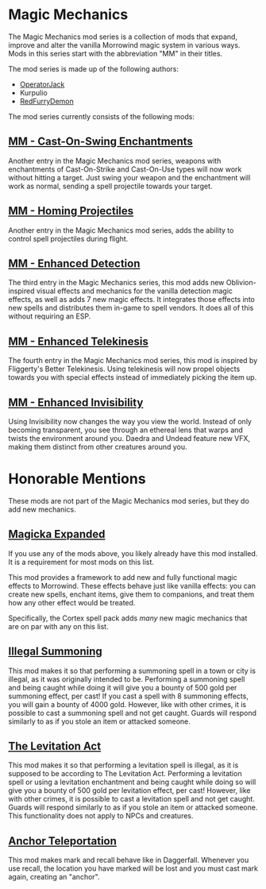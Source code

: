 # Magic Mechanics
The Magic Mechanics mod series is a collection of mods that expand, improve and alter the vanilla Morrowind magic system in various ways. Mods in this series start with the abbreviation "MM" in their titles.

The mod series is made up of the following authors:
- [OperatorJack](https://www.nexusmods.com/morrowind/users/61791411)
- Kurpulio
- [RedFurryDemon](https://www.nexusmods.com/morrowind/users/46908543)

The mod series currently consists of the following mods:

## [MM - Cast-On-Swing Enchantments](https://www.nexusmods.com/morrowind/mods/47338)
Another entry in the Magic Mechanics mod series, weapons with enchantments of Cast-On-Strike and Cast-On-Use types will now work without hitting a target. Just swing your weapon and the enchantment will work as normal, sending a spell projectile towards your target.

## [MM - Homing Projectiles](https://www.nexusmods.com/morrowind/mods/47403)
Another entry in the Magic Mechanics mod series, adds the ability to control spell projectiles during flight.

## [MM - Enhanced Detection](https://www.nexusmods.com/morrowind/mods/47480)
The third entry in the Magic Mechanics series, this mod adds new Oblivion-inspired visual effects and mechanics for the vanilla detection magic effects, as well as adds 7 new magic effects. It integrates those effects into new spells and distributes them in-game to spell vendors. It does all of this without requiring an ESP.

## [MM - Enhanced Telekinesis](https://www.nexusmods.com/morrowind/mods/47534)
The fourth entry in the Magic Mechanics mod series, this mod is inspired by Fliggerty's Better Telekinesis. Using telekinesis will now propel objects towards you with special effects instead of immediately picking the item up.

## [MM - Enhanced Invisibility](https://www.nexusmods.com/morrowind/mods/47565)
Using Invisibility now changes the way you view the world. Instead of only becoming transparent, you see through an ethereal lens that warps and twists the environment around you. Daedra and Undead feature new VFX, making them distinct from other creatures around you.

# Honorable Mentions
These mods are not part of the Magic Mechanics mod series, but they do add new mechanics.

## [Magicka Expanded](https://www.nexusmods.com/morrowind/mods/47111)
If you use any of the mods above, you likely already have this mod installed. It is a requirement for most mods on this list.

This mod provides a framework to add new and fully functional magic effects to Morrowind. These effects behave just like vanilla effects: you can create new spells, enchant items, give them to companions, and treat them how any other effect would be treated.

Specifically, the Cortex spell pack adds *many* new magic mechanics that are on par with any on this list.


## [Illegal Summoning](https://www.nexusmods.com/morrowind/mods/47105)
This mod makes it so that performing a summoning spell in a town or city is illegal, as it was originally intended to be. Performing a summoning spell and being caught while doing it will give you a bounty of 500 gold per summoning effect, per cast! If you cast a spell with 8 summoning effects, you will gain a bounty of 4000 gold. However, like with other crimes, it is possible to cast a summoning spell and not get caught. Guards will respond similarly to as if you stole an item or attacked someone.

## [The Levitation Act](https://www.nexusmods.com/morrowind/mods/47345)
This mod makes it so that performing a levitation spell is illegal, as it is supposed to be according to The Levitation Act. 
Performing a levitation spell or using a levitation enchantment and being caught while doing so will give you a bounty of 500 gold per levitation effect, per cast! However, like with other crimes, it is possible to cast a levitation spell and not get caught. Guards will respond similarly to as if you stole an item or attacked someone. This functionality does not apply to NPCs and creatures.

## [Anchor Teleportation](https://www.nexusmods.com/morrowind/mods/47413)
This mod makes mark and recall behave like in Daggerfall. Whenever you use recall, the location you have marked will be lost and you must cast mark again, creating an "anchor".
